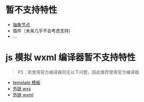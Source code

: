 # 暂不支持特性

* [抽象节点](https://developers.weixin.qq.com/miniprogram/dev/framework/custom-component/generics.html)
* 插件（未来几乎不会考虑支持）
* ...

# js 模拟 wxml 编译器暂不支持特性

> PS：若使用官方编译器则无以下问题，因此推荐使用官方编译器

* [template 模板](https://developers.weixin.qq.com/miniprogram/dev/reference/wxml/template.html)
* [外链 wxs](https://developers.weixin.qq.com/miniprogram/dev/reference/wxs/01wxs-module.html)
* [外链 wxml](https://developers.weixin.qq.com/miniprogram/dev/reference/wxml/import.html)
